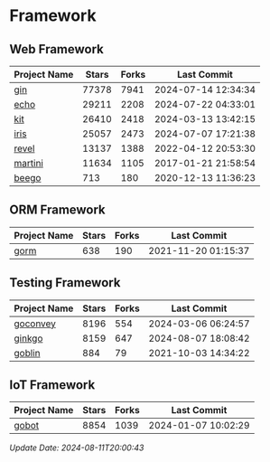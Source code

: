 # Framework

## Web Framework
| Project Name | Stars | Forks | Last Commit |
| ------------ | ----- | ----- | ----------- |
| [gin](https://github.com/gin-gonic/gin) | 77378 | 7941 | 2024-07-14 12:34:34 |
| [echo](https://github.com/labstack/echo) | 29211 | 2208 | 2024-07-22 04:33:01 |
| [kit](https://github.com/go-kit/kit) | 26410 | 2418 | 2024-03-13 13:42:15 |
| [iris](https://github.com/kataras/iris) | 25057 | 2473 | 2024-07-07 17:21:38 |
| [revel](https://github.com/revel/revel) | 13137 | 1388 | 2022-04-12 20:53:30 |
| [martini](https://github.com/go-martini/martini) | 11634 | 1105 | 2017-01-21 21:58:54 |
| [beego](https://github.com/astaxie/beego) | 713 | 180 | 2020-12-13 11:36:23 |

## ORM Framework
| Project Name | Stars | Forks | Last Commit |
| ------------ | ----- | ----- | ----------- |
| [gorm](https://github.com/jinzhu/gorm) | 638 | 190 | 2021-11-20 01:15:37 |

## Testing Framework
| Project Name | Stars | Forks | Last Commit |
| ------------ | ----- | ----- | ----------- |
| [goconvey](https://github.com/smartystreets/goconvey) | 8196 | 554 | 2024-03-06 06:24:57 |
| [ginkgo](https://github.com/onsi/ginkgo) | 8159 | 647 | 2024-08-07 18:08:42 |
| [goblin](https://github.com/franela/goblin) | 884 | 79 | 2021-10-03 14:34:22 |

## IoT Framework
| Project Name | Stars | Forks | Last Commit |
| ------------ | ----- | ----- | ----------- |
| [gobot](https://github.com/hybridgroup/gobot) | 8854 | 1039 | 2024-01-07 10:02:29 |

*Update Date: 2024-08-11T20:00:43*